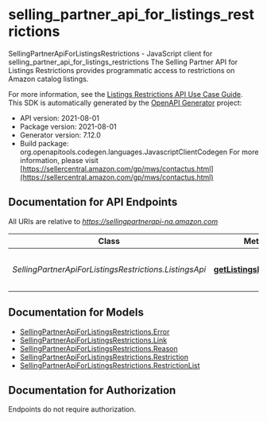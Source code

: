 # selling_partner_api_for_listings_restrictions

SellingPartnerApiForListingsRestrictions - JavaScript client for selling_partner_api_for_listings_restrictions
The Selling Partner API for Listings Restrictions provides programmatic access to restrictions on Amazon catalog listings.

For more information, see the [Listings Restrictions API Use Case Guide](doc:listings-restrictions-api-v2021-08-01-use-case-guide).
This SDK is automatically generated by the [OpenAPI Generator](https://openapi-generator.tech) project:

- API version: 2021-08-01
- Package version: 2021-08-01
- Generator version: 7.12.0
- Build package: org.openapitools.codegen.languages.JavascriptClientCodegen
For more information, please visit [https://sellercentral.amazon.com/gp/mws/contactus.html](https://sellercentral.amazon.com/gp/mws/contactus.html)

## Documentation for API Endpoints

All URIs are relative to *https://sellingpartnerapi-na.amazon.com*

Class | Method | HTTP request | Description
------------ | ------------- | ------------- | -------------
*SellingPartnerApiForListingsRestrictions.ListingsApi* | [**getListingsRestrictions**](docs/ListingsApi.md#getListingsRestrictions) | **GET** /listings/2021-08-01/restrictions | 


## Documentation for Models

 - [SellingPartnerApiForListingsRestrictions.Error](docs/Error.md)
 - [SellingPartnerApiForListingsRestrictions.Link](docs/Link.md)
 - [SellingPartnerApiForListingsRestrictions.Reason](docs/Reason.md)
 - [SellingPartnerApiForListingsRestrictions.Restriction](docs/Restriction.md)
 - [SellingPartnerApiForListingsRestrictions.RestrictionList](docs/RestrictionList.md)


## Documentation for Authorization

Endpoints do not require authorization.

